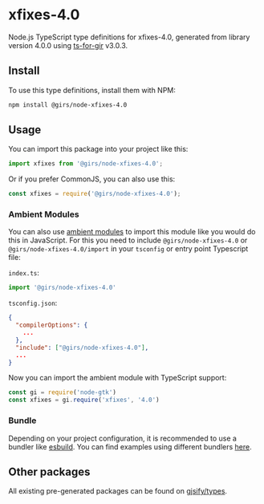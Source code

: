 
# xfixes-4.0

Node.js TypeScript type definitions for xfixes-4.0, generated from library version 4.0.0 using [ts-for-gir](https://github.com/gjsify/ts-for-gir) v3.0.3.


## Install

To use this type definitions, install them with NPM:
```bash
npm install @girs/node-xfixes-4.0
```

## Usage

You can import this package into your project like this:
```ts
import xfixes from '@girs/node-xfixes-4.0';
```

Or if you prefer CommonJS, you can also use this:
```ts
const xfixes = require('@girs/node-xfixes-4.0');
```

### Ambient Modules

You can also use [ambient modules](https://github.com/gjsify/ts-for-gir/tree/main/packages/cli#ambient-modules) to import this module like you would do this in JavaScript.
For this you need to include `@girs/node-xfixes-4.0` or `@girs/node-xfixes-4.0/import` in your `tsconfig` or entry point Typescript file:

`index.ts`:
```ts
import '@girs/node-xfixes-4.0'
```

`tsconfig.json`:
```json
{
  "compilerOptions": {
    ...
  },
  "include": ["@girs/node-xfixes-4.0"],
  ...
}
```

Now you can import the ambient module with TypeScript support: 

```ts
const gi = require('node-gtk')
const xfixes = gi.require('xfixes', '4.0')
```


### Bundle

Depending on your project configuration, it is recommended to use a bundler like [esbuild](https://esbuild.github.io/). You can find examples using different bundlers [here](https://github.com/gjsify/ts-for-gir/tree/main/examples).

## Other packages

All existing pre-generated packages can be found on [gjsify/types](https://github.com/gjsify/types).

